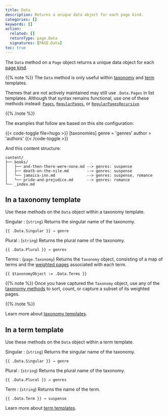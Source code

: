 ```yaml
---
title: Data
description: Returns a unique data object for each page kind.
categories: []
keywords: []
action:
  related: []
  returnType: page.Data
  signatures: [PAGE.Data]
toc: true
---
```


The `Data` method on a `Page` object returns a unique data object for each [page kind].

[page kind]: /getting-started/glossary/#page-kind

{{% note %}}
The `Data` method is only useful within [taxonomy] and [term] templates.

Themes that are not actively maintained may still use `.Data.Pages` in list templates. Although that syntax remains functional, use one of these methods instead: [`Pages`], [`RegularPages`], or [`RegularPagesRecursive`]

[`Pages`]: /methods/page/pages/
[`RegularPages`]: /methods/page/regularpages/
[`RegularPagesRecursive`]: /methods/page/regularpagesrecursive/
[term]: /getting-started/glossary/#term
[taxonomy]: /getting-started/glossary/#taxonomy
{{% /note %}}

The examples that follow are based on this site configuration:

{{< code-toggle file=hugo >}}
[taxonomies]
genre = 'genres'
author = 'authors'
{{< /code-toggle >}}

And this content structure:

```text
content/
├── books/
│   ├── and-then-there-were-none.md --> genres: suspense
│   ├── death-on-the-nile.md        --> genres: suspense
│   └── jamaica-inn.md              --> genres: suspense, romance
│   └── pride-and-prejudice.md      --> genres: romance
└── _index.md
```

## In a taxonomy template

Use these methods on the `Data` object within a taxonomy template.

Singular
: (`string`) Returns the singular name of the taxonomy.

```go-html-template
{{ .Data.Singular }} → genre
```

Plural
: (`string`) Returns the plural name of the taxonomy.

```go-html-template
{{ .Data.Plural }} → genres
```

Terms
: (`page.Taxonomy`) Returns the `Taxonomy` object, consisting of a map of terms and the [weighted pages] associated with each term.

```go-html-template
{{ $taxonomyObject := .Data.Terms }} 
```

{{% note %}}
Once you have captured the `Taxonomy` object, use any of the [taxonomy methods] to sort, count, or capture a subset of its weighted pages.

[taxonomy methods]: /methods/taxonomy/
{{% /note %}}

Learn more about [taxonomy templates].

## In a term template

Use these methods on the `Data` object within a term template.

Singular
: (`string`) Returns the singular name of the taxonomy.

```go-html-template
{{ .Data.Singular }} → genre
```

Plural
: (`string`) Returns the plural name of the taxonomy.

```go-html-template
{{ .Data.Plural }} → genres
```

Term
: (`string`) Returns the name of the term.

```go-html-template
{{ .Data.Term }} → suspense
```

Learn more about [term templates].

[taxonomy templates]: /templates/types/#taxonomy
[term templates]: /templates/types/#term
[weighted pages]: /getting-started/glossary/#weighted-page
